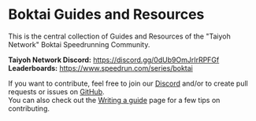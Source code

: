 # Boktai Guides and Resources

This is the central collection of Guides and Resources of the "Taiyoh Network" Boktai Speedrunning Community.

**Taiyoh Network Discord:** <https://discord.gg/0dUb9OmJrIrRPFGf>  
**Leaderboards:** <https://www.speedrun.com/series/boktai>

If you want to contribute, feel free to join our [Discord](https://discord.gg/0dUb9OmJrIrRPFGf) and/or to create pull requests or issues on [GitHub](https://github.com/shenef/Boktai-Speedrunning).  
You can also check out the [Writing a guide](./contribute.md) page for a few tips on contributing.
